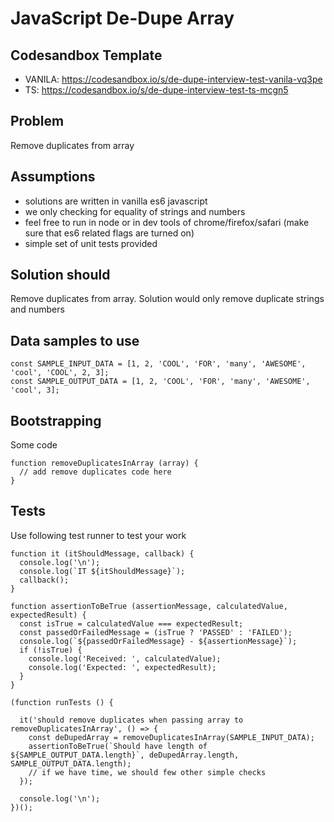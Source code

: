 # JavaScript De-Dupe Array

## Codesandbox Template

- VANILA: https://codesandbox.io/s/de-dupe-interview-test-vanila-vq3pe
- TS: https://codesandbox.io/s/de-dupe-interview-test-ts-mcgn5

## Problem

Remove duplicates from array

## Assumptions

- solutions are written in vanilla es6 javascript
- we only checking for equality of strings and numbers
- feel free to run in node or in dev tools of chrome/firefox/safari (make sure that es6 related flags are turned on)
- simple set of unit tests provided

## Solution should

Remove duplicates from array. Solution would only remove duplicate strings and numbers

## Data samples to use

```
const SAMPLE_INPUT_DATA = [1, 2, 'COOL', 'FOR', 'many', 'AWESOME', 'cool', 'COOL', 2, 3];
const SAMPLE_OUTPUT_DATA = [1, 2, 'COOL', 'FOR', 'many', 'AWESOME', 'cool', 3];
```

## Bootstrapping

Some code

```
function removeDuplicatesInArray (array) {
  // add remove duplicates code here
}
```

## Tests

Use following test runner to test your work

```
function it (itShouldMessage, callback) {
  console.log('\n');
  console.log(`IT ${itShouldMessage}`);
  callback();
}

function assertionToBeTrue (assertionMessage, calculatedValue, expectedResult) {
  const isTrue = calculatedValue === expectedResult;
  const passedOrFailedMessage = (isTrue ? 'PASSED' : 'FAILED');
  console.log(`${passedOrFailedMessage} - ${assertionMessage}`);
  if (!isTrue) {
    console.log('Received: ', calculatedValue);
    console.log('Expected: ', expectedResult);
  }
}

(function runTests () {

  it('should remove duplicates when passing array to removeDuplicatesInArray', () => {
    const deDupedArray = removeDuplicatesInArray(SAMPLE_INPUT_DATA);
    assertionToBeTrue(`Should have length of ${SAMPLE_OUTPUT_DATA.length}`, deDupedArray.length, SAMPLE_OUTPUT_DATA.length);
    // if we have time, we should few other simple checks
  });

  console.log('\n');
})();
```
